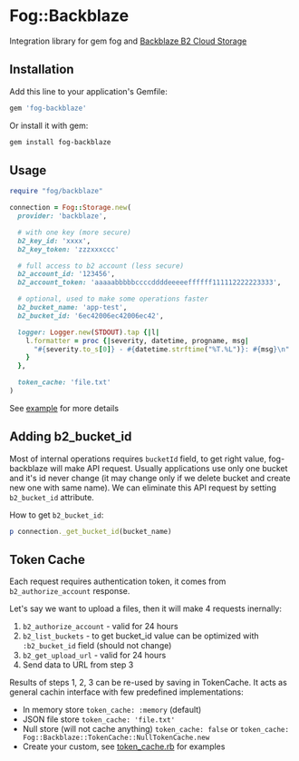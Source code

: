 # Fog::Backblaze

Integration library for gem fog and [Backblaze B2 Cloud Storage](https://www.backblaze.com/b2/cloud-storage.html)

## Installation

Add this line to your application's Gemfile:

```ruby
gem 'fog-backblaze'
```

Or install it with gem:

```sh
gem install fog-backblaze
```

## Usage

```ruby
require "fog/backblaze"

connection = Fog::Storage.new(
  provider: 'backblaze',

  # with one key (more secure)
  b2_key_id: 'xxxx',
  b2_key_token: 'zzzxxxccc'

  # full access to b2 account (less secure)
  b2_account_id: '123456',
  b2_account_token: 'aaaaabbbbbccccddddeeeeeffffff111112222223333',

  # optional, used to make some operations faster
  b2_bucket_name: 'app-test',
  b2_bucket_id: '6ec42006ec42006ec42',

  logger: Logger.new(STDOUT).tap {|l|
    l.formatter = proc {|severity, datetime, progname, msg|
      "#{severity.to_s[0]} - #{datetime.strftime("%T.%L")}: #{msg}\n"
    }
  },

  token_cache: 'file.txt'
)
```

See [example](examples/example.rb) for more details

## Adding b2_bucket_id

Most of internal operations requires `bucketId` field, to get right value, fog-backblaze will make API request.
Usually applications use only one bucket and it's id never change (it may change only if we delete bucket and create new one with same name).
We can eliminate this API request by setting `b2_bucket_id` attribute.

How to get `b2_bucket_id`:
```ruby
p connection._get_bucket_id(bucket_name)
```

## Token Cache

Each request requires authentication token, it comes from `b2_authorize_account` response.

Let's say we want to upload a files, then it will make 4 requests inernally:

1. `b2_authorize_account` - valid for 24 hours
2. `b2_list_buckets` - to get bucket_id value can be optimized with `:b2_bucket_id` field (should not change)
3. `b2_get_upload_url` - valid for 24 hours
4. Send data to URL from step 3

Results of steps 1, 2, 3 can be re-used by saving in TokenCache. It acts as general cachin interface with few predefined implementations:

* In memory store `token_cache: :memory` (default)
* JSON file store `token_cache: 'file.txt'`
* Null store (will not cache anything) `token_cache: false` or `token_cache: Fog::Backblaze::TokenCache::NullTokenCache.new`
* Create your custom, see [token_cache.rb](lib/fog/backblaze/token_cache.rb) for examples

